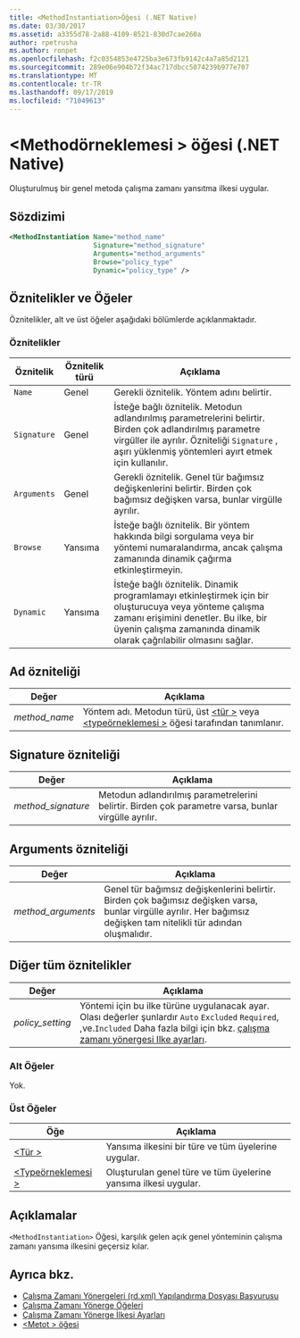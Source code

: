 ```yaml
---
title: <MethodInstantiation>Öğesi (.NET Native)
ms.date: 03/30/2017
ms.assetid: a3355d78-2a88-4109-8521-830d7cae260a
author: rpetrusha
ms.author: ronpet
ms.openlocfilehash: f2c0354853e4725ba3e673fb9142c4a7a85d2121
ms.sourcegitcommit: 289e06e904b72f34ac717dbcc5074239b977e707
ms.translationtype: MT
ms.contentlocale: tr-TR
ms.lasthandoff: 09/17/2019
ms.locfileid: "71049613"
---
```

# <a name="methodinstantiation-element-net-native"></a>\<Methodörneklemesi > öğesi (.NET Native)
Oluşturulmuş bir genel metoda çalışma zamanı yansıtma ilkesi uygular.  
  
## <a name="syntax"></a>Sözdizimi  
  
```xml  
<MethodInstantiation Name="method_name"  
                     Signature="method_signature"  
                     Arguments="method_arguments"  
                     Browse="policy_type"  
                     Dynamic="policy_type" />  
```  
  
## <a name="attributes-and-elements"></a>Öznitelikler ve Öğeler  
 Öznitelikler, alt ve üst öğeler aşağıdaki bölümlerde açıklanmaktadır.  
  
### <a name="attributes"></a>Öznitelikler  
  
|Öznitelik|Öznitelik türü|Açıklama|  
|---------------|--------------------|-----------------|  
|`Name`|Genel|Gerekli öznitelik. Yöntem adını belirtir.|  
|`Signature`|Genel|İsteğe bağlı öznitelik. Metodun adlandırılmış parametrelerini belirtir. Birden çok adlandırılmış parametre virgüller ile ayrılır. Özniteliği `Signature` , aşırı yüklenmiş yöntemleri ayırt etmek için kullanılır.|  
|`Arguments`|Genel|Gerekli öznitelik. Genel tür bağımsız değişkenlerini belirtir. Birden çok bağımsız değişken varsa, bunlar virgülle ayrılır.|  
|`Browse`|Yansıma|İsteğe bağlı öznitelik. Bir yöntem hakkında bilgi sorgulama veya bir yöntemi numaralandırma, ancak çalışma zamanında dinamik çağırma etkinleştirmeyin.|  
|`Dynamic`|Yansıma|İsteğe bağlı öznitelik. Dinamik programlamayı etkinleştirmek için bir oluşturucuya veya yönteme çalışma zamanı erişimini denetler. Bu ilke, bir üyenin çalışma zamanında dinamik olarak çağrılabilir olmasını sağlar.|  
  
## <a name="name-attribute"></a>Ad özniteliği  
  
|Değer|Açıklama|  
|-----------|-----------------|  
|*method_name*|Yöntem adı. Metodun türü, üst [ \<tür >](type-element-net-native.md) veya [ \<typeörneklemesi >](typeinstantiation-element-net-native.md) öğesi tarafından tanımlanır.|  
  
## <a name="signature-attribute"></a>Signature özniteliği  
  
|Değer|Açıklama|  
|-----------|-----------------|  
|*method_signature*|Metodun adlandırılmış parametrelerini belirtir. Birden çok parametre varsa, bunlar virgülle ayrılır.|  
  
## <a name="arguments-attribute"></a>Arguments özniteliği  
  
|Değer|Açıklama|  
|-----------|-----------------|  
|*method_arguments*|Genel tür bağımsız değişkenlerini belirtir. Birden çok bağımsız değişken varsa, bunlar virgülle ayrılır. Her bağımsız değişken tam nitelikli tür adından oluşmalıdır.|  
  
## <a name="all-other-attributes"></a>Diğer tüm öznitelikler  
  
|Değer|Açıklama|  
|-----------|-----------------|  
|*policy_setting*|Yöntemi için bu ilke türüne uygulanacak ayar. Olası değerler şunlardır `Auto` `Excluded` `Required`, ,ve.`Included` Daha fazla bilgi için bkz. [çalışma zamanı yönergesi Ilke ayarları](runtime-directive-policy-settings.md).|  
  
### <a name="child-elements"></a>Alt Öğeler  
 Yok.  
  
### <a name="parent-elements"></a>Üst Öğeler  
  
|Öğe|Açıklama|  
|-------------|-----------------|  
|[\<Tür >](type-element-net-native.md)|Yansıma ilkesini bir türe ve tüm üyelerine uygular.|  
|[\<Typeörneklemesi >](typeinstantiation-element-net-native.md)|Oluşturulan genel türe ve tüm üyelerine yansıma ilkesi uygular.|  
  
## <a name="remarks"></a>Açıklamalar  
 `<MethodInstantiation>` Öğesi, karşılık gelen açık genel yönteminin çalışma zamanı yansıma ilkesini geçersiz kılar.  
  
## <a name="see-also"></a>Ayrıca bkz.

- [Çalışma Zamanı Yönergeleri (rd.xml) Yapılandırma Dosyası Başvurusu](runtime-directives-rd-xml-configuration-file-reference.md)
- [Çalışma Zamanı Yönerge Öğeleri](runtime-directive-elements.md)
- [Çalışma Zamanı Yönerge İlkesi Ayarları](runtime-directive-policy-settings.md)
- [\<Metot > öğesi](method-element-net-native.md)
